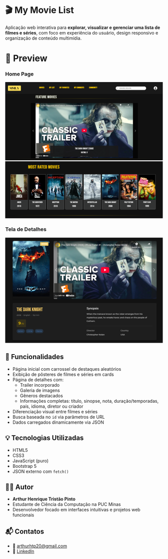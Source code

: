 # 🎬 My Movie List

Aplicação web interativa para **explorar, visualizar e gerenciar uma lista de filmes e séries**, com foco em experiência do usuário, design responsivo e organização de conteúdo multimídia.

# 📸 Preview  
### Home Page
![Home](src/img/preview.png)
![Home2](src/img/preview3.png)
### Tela de Detalhes
![Detalhes](src/img/preview2.png)
## 🧩 Funcionalidades

- Página inicial com carrossel de destaques aleatórios
- Exibição de pôsteres de filmes e séries em cards
- Página de detalhes com:
  - Trailer incorporado
  - Galeria de imagens
  - Gêneros destacados
  - Informações completas: título, sinopse, nota, duração/temporadas, país, idioma, diretor ou criador
- Diferenciação visual entre filmes e séries
- Busca baseada no `id` via parâmetros de URL
- Dados carregados dinamicamente via JSON

## 💡 Tecnologias Utilizadas

- HTML5
- CSS3
- JavaScript (puro)
- Bootstrap 5
- JSON externo com `fetch()`

## 🧑‍💻 Autor

- **Arthur Henrique Tristão Pinto**  
- Estudante de Ciência da Computação na PUC Minas  
- Desenvolvedor focado em interfaces intuitivas e projetos web funcionais

## 📬 Contatos

- 📧 [arthurhtp20@gmail.com](mailto:arthurhtp20@gmail.com)  
- 🔗 [LinkedIn](https://www.linkedin.com/in/arthurhtp)
